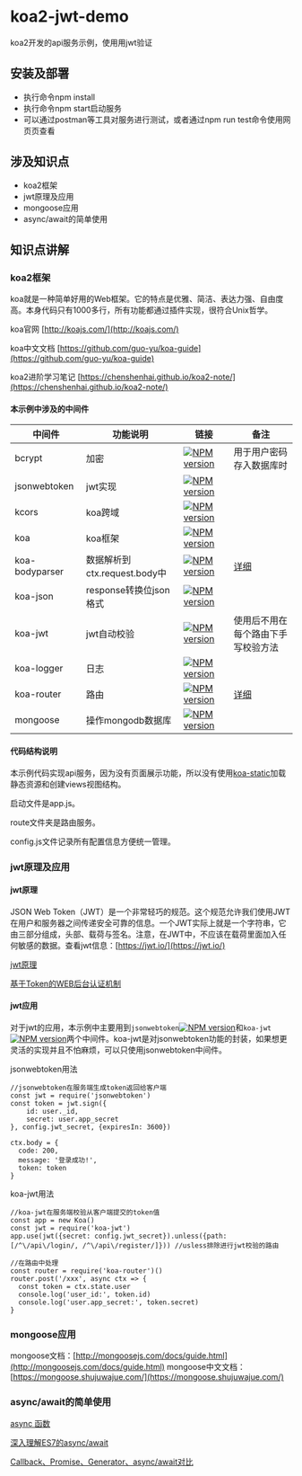 # koa2-jwt-demo

koa2开发的api服务示例，使用用jwt验证

## 安装及部署
* 执行命令npm install
* 执行命令npm start启动服务
* 可以通过postman等工具对服务进行测试，或者通过npm run test命令使用网页页查看

## 涉及知识点
* koa2框架
* jwt原理及应用
* mongoose应用
* async/await的简单使用

## 知识点讲解

### koa2框架
koa就是一种简单好用的Web框架。它的特点是优雅、简洁、表达力强、自由度高。本身代码只有1000多行，所有功能都通过插件实现，很符合Unix哲学。

koa官网 [http://koajs.com/](http://koajs.com/)

koa中文文档 [https://github.com/guo-yu/koa-guide](https://github.com/guo-yu/koa-guide)

koa2进阶学习笔记 [https://chenshenhai.github.io/koa2-note/](https://chenshenhai.github.io/koa2-note/)

#### 本示例中涉及的中间件

|中间件|功能说明|链接|备注|
|----|----|----|----|
|bcrypt| 加密 |[![NPM version](https://img.shields.io/npm/v/bcrypt.svg?style=flat-square)](https://npmjs.org/package/bcrypt)| 用于用户密码存入数据库时 |
|jsonwebtoken| jwt实现 |[![NPM version](https://img.shields.io/npm/v/jsonwebtoken.svg?style=flat-square)](https://npmjs.org/package/jsonwebtoken)| |
|kcors| koa跨域 |[![NPM version](https://img.shields.io/npm/v/kcors.svg?style=flat-square)](https://npmjs.org/package/kcors)| |
|koa| koa框架 |[![NPM version](https://img.shields.io/npm/v/koa.svg?style=flat-square)](https://npmjs.org/package/koa)| |
|koa-bodyparser| 数据解析到ctx.request.body中 |[![NPM version](https://img.shields.io/npm/v/koa-bodyparser.svg?style=flat-square)](https://npmjs.org/package/koa-bodyparser)| [详细](https://chenshenhai.github.io/koa2-note/note/request/post-use-middleware.html) |
|koa-json| response转换位json格式 |[![NPM version](https://img.shields.io/npm/v/koa-json.svg?style=flat-square)](https://npmjs.org/package/koa-json)| |
|koa-jwt| jwt自动校验 |[![NPM version](https://img.shields.io/npm/v/koa-jwt.svg?style=flat-square)](https://npmjs.org/package/koa-jwt)| 使用后不用在每个路由下手写校验方法 |
|koa-logger| 日志 |[![NPM version](https://img.shields.io/npm/v/koa-logger.svg?style=flat-square)](https://npmjs.org/package/koa-logger)| |
|koa-router| 路由 |[![NPM version](https://img.shields.io/npm/v/koa-router.svg?style=flat-square)](https://npmjs.org/package/koa-router)| [详细](https://chenshenhai.github.io/koa2-note/note/route/koa-router.html) |
|mongoose| 操作mongodb数据库 |[![NPM version](https://img.shields.io/npm/v/mongoose.svg?style=flat-square)](https://npmjs.org/package/mongoose)| |

#### 代码结构说明

本示例代码实现api服务，因为没有页面展示功能，所以没有使用[koa-static](https://www.npmjs.com/package/koa-static)加载静态资源和创建views视图结构。 

启动文件是app.js。

route文件夹是路由服务。 

config.js文件记录所有配置信息方便统一管理。

### jwt原理及应用

#### jwt原理
JSON Web Token（JWT）是一个非常轻巧的规范。这个规范允许我们使用JWT在用户和服务器之间传递安全可靠的信息。一个JWT实际上就是一个字符串，它由三部分组成，头部、载荷与签名。注意，在JWT中，不应该在载荷里面加入任何敏感的数据。查看jwt信息：[https://jwt.io/](https://jwt.io/)

[jwt原理](http://blog.leapoahead.com/2015/09/06/understanding-jwt/)

[基于Token的WEB后台认证机制](http://www.cnblogs.com/xiekeli/p/5607107.html)

#### jwt应用
对于jwt的应用，本示例中主要用到`jsonwebtoken`[![NPM version](https://img.shields.io/npm/v/jsonwebtoken.svg?style=flat-square)](https://npmjs.org/package/jsonwebtoken)和`koa-jwt`[![NPM version](https://img.shields.io/npm/v/koa-jwt.svg?style=flat-square)](https://npmjs.org/package/koa-jwt)两个中间件。koa-jwt是对jsonwebtoken功能的封装，如果想更灵活的实现并且不怕麻烦，可以只使用jsonwebtoken中间件。

jsonwebtoken用法
```
//jsonwebtoken在服务端生成token返回给客户端
const jwt = require('jsonwebtoken')
const token = jwt.sign({
    id: user._id,
    secret: user.app_secret
}, config.jwt_secret, {expiresIn: 3600})
    
ctx.body = { 
  code: 200, 
  message: '登录成功!', 
  token: token
}
```
koa-jwt用法
```
//koa-jwt在服务端校验从客户端提交的token值
const app = new Koa()
const jwt = require('koa-jwt')
app.use(jwt({secret: config.jwt_secret}).unless({path:[/^\/api\/login/, /^\/api\/register/]})) //usless排除进行jwt校验的路由

//在路由中处理
const router = require('koa-router')()
router.post('/xxx', async ctx => {
  const token = ctx.state.user
  console.log('user_id:', token.id)
  console.log('user.app_secret:', token.secret)
}
```

### mongoose应用
mongoose文档：[http://mongoosejs.com/docs/guide.html](http://mongoosejs.com/docs/guide.html)
mongoose中文文档：[https://mongoose.shujuwajue.com/](https://mongoose.shujuwajue.com/)

### async/await的简单使用
[async 函数](http://es6.ruanyifeng.com/#docs/async)

[深入理解ES7的async/await](http://coolcao.com/2016/12/12/deeper-understanding-of-async-await/)

[Callback、Promise、Generator、async/await对比](https://www.lazycoffee.com/articles/view?id=58ab09eea072b332753d9774)
